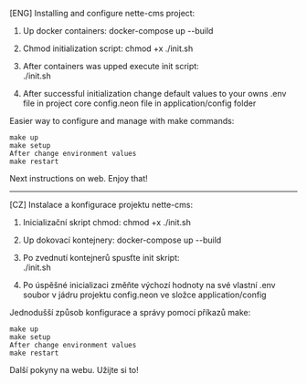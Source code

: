 [ENG] Installing and configure nette-cms project:

1. Up docker containers:
	docker-compose up --build

2. Chmod initialization script:
   chmod +x ./init.sh

3. After containers was upped execute init script:  
	./init.sh

4. After successful initialization change default values to your owns
	.env file in project core
	config.neon file in application/config folder

Easier way to configure and manage with make commands:

    make up
    make setup
    After change environment values
    make restart

Next instructions on web. Enjoy that!

--------------------------------------------------------

[CZ] Instalace a konfigurace projektu nette-cms:

1. Inicializační skript сhmod:
   chmod +x ./init.sh

2. Up dokovací kontejnery:
   docker-compose up --build

3. Po zvednutí kontejnerů spusťte init skript:  
   ./init.sh

4. Po úspěšné inicializaci změňte výchozí hodnoty na své vlastní
   .env soubor v jádru projektu
   config.neon ve složce application/config

Jednodušší způsob konfigurace a správy pomocí příkazů make:

    make up
    make setup
    After change environment values
    make restart

Další pokyny na webu. Užijte si to!